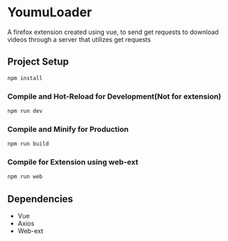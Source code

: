# YoumuLoader
A firefox extension created using vue, to send get requests to download videos through a server
that utilizes get requests

## Project Setup

```sh
npm install
```

### Compile and Hot-Reload for Development(Not for extension)
```sh
npm run dev
```

### Compile and Minify for Production

```sh
npm run build
```

### Compile for Extension using web-ext

```sh
npm run web
```

## Dependencies
* Vue
* Axios
* Web-ext
